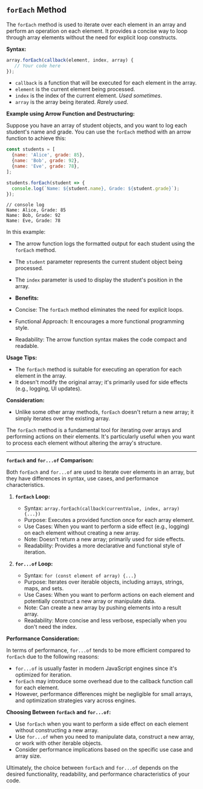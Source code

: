 ## `forEach` Method

The `forEach` method is used to iterate over each element in an array and perform an operation on each element. It
provides a concise way to loop through array elements without the need for explicit loop constructs.

**Syntax:**

```javascript
array.forEach(callback(element, index, array) {
   // Your code here
});
```

- `callback` is a function that will be executed for each element in the array.
- `element` is the current element being processed.
- `index` is the index of the current element. _Used sometimes_.
- `array` is the array being iterated. _Rarely used_.

**Example using Arrow Function and Destructuring:**

Suppose you have an array of student objects, and you want to log each student's name and grade. You can use
the `forEach` method with an arrow function to achieve this:

```javascript
const students = [
  {name: 'Alice', grade: 85},
  {name: 'Bob', grade: 92},
  {name: 'Eve', grade: 78},
];

students.forEach(student => {
  console.log(`Name: ${student.name}, Grade: ${student.grade}`);
});
```

```text
// console log
Name: Alice, Grade: 85
Name: Bob, Grade: 92
Name: Eve, Grade: 78
```

In this example:

- The arrow function logs the formatted output for each student using the `forEach` method.
- The `student` parameter represents the current student object being processed.
- The `index` parameter is used to display the student's position in the array.

- **Benefits:**
- Concise: The `forEach` method eliminates the need for explicit loops.
- Functional Approach: It encourages a more functional programming style.
- Readability: The arrow function syntax makes the code compact and readable.

**Usage Tips:**

- The `forEach` method is suitable for executing an operation for each element in the array.
- It doesn't modify the original array; it's primarily used for side effects (e.g., logging, UI updates).

**Consideration:**

- Unlike some other array methods, `forEach` doesn't return a new array; it simply iterates over the existing array.

The `forEach` method is a fundamental tool for iterating over arrays and performing actions on their elements. It's
particularly useful when you want to process each element without altering the array's structure.

---

**`forEach` and `for...of` Comparison:**

Both `forEach` and `for...of` are used to iterate over elements in an array, but they have differences in syntax, use
cases, and performance characteristics.

1. **`forEach` Loop:**
    - Syntax: `array.forEach(callback(currentValue, index, array) {...})`
    - Purpose: Executes a provided function once for each array element.
    - Use Cases: When you want to perform a side effect (e.g., logging) on each element without creating a new array.
    - Note: Doesn't return a new array; primarily used for side effects.
    - Readability: Provides a more declarative and functional style of iteration.

2. **`for...of` Loop:**
    - Syntax: `for (const element of array) {...}`
    - Purpose: Iterates over iterable objects, including arrays, strings, maps, and sets.
    - Use Cases: When you want to perform actions on each element and potentially construct a new array or manipulate
      data.
    - Note: Can create a new array by pushing elements into a result array.
    - Readability: More concise and less verbose, especially when you don't need the index.

**Performance Consideration:**

In terms of performance, `for...of` tends to be more efficient compared to `forEach` due to the following reasons:

- `for...of` is usually faster in modern JavaScript engines since it's optimized for iteration.
- `forEach` may introduce some overhead due to the callback function call for each element.
- However, performance differences might be negligible for small arrays, and optimization strategies vary across
  engines.

**Choosing Between `forEach` and `for...of`:**

- Use `forEach` when you want to perform a side effect on each element without constructing a new array.
- Use `for...of` when you need to manipulate data, construct a new array, or work with other iterable objects.
- Consider performance implications based on the specific use case and array size.

Ultimately, the choice between `forEach` and `for...of` depends on the desired functionality, readability, and
performance characteristics of your code.

